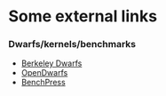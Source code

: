 Some external links 
==============================

### Dwarfs/kernels/benchmarks

* [Berkeley Dwarfs](http://view.eecs.berkeley.edu/wiki/Main_Page)
* [OpenDwarfs](https://github.com/opendwarfs/OpenDwarfs)
* [BenchPress](http://benchpress.readthedocs.org/)

